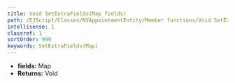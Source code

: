 ```yaml
---
title: Void SetExtraFields(Map fields)
path: /EJScript/Classes/NSAppointmentEntity/Member functions/Void SetExtraFields(Map p_0)
intellisense: 1
classref: 1
sortOrder: 999
keywords: SetExtraFields(Map)
---
```



* **fields:** Map
* **Returns:** Void



